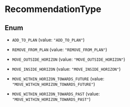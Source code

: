 
# RecommendationType

## Enum


* `ADD_TO_PLAN` (value: `"ADD_TO_PLAN"`)

* `REMOVE_FROM_PLAN` (value: `"REMOVE_FROM_PLAN"`)

* `MOVE_OUTSIDE_HORIZON` (value: `"MOVE_OUTSIDE_HORIZON"`)

* `MOVE_INSIDE_HORIZON` (value: `"MOVE_INSIDE_HORIZON"`)

* `MOVE_WITHIN_HORIZON_TOWARDS_FUTURE` (value: `"MOVE_WITHIN_HORIZON_TOWARDS_FUTURE"`)

* `MOVE_WITHIN_HORIZON_TOWARDS_PAST` (value: `"MOVE_WITHIN_HORIZON_TOWARDS_PAST"`)



